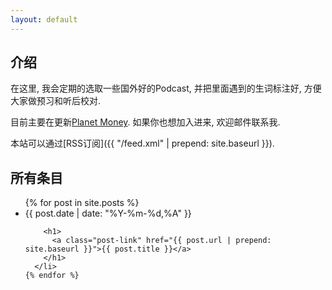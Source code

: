 ```yaml
---
layout: default
---
```


## 介绍

在这里, 我会定期的选取一些国外好的Podcast, 并把里面遇到的生词标注好, 方便大家做预习和听后校对.

目前主要在更新[Planet Money](/PlanetMoney/). 如果你也想加入进来, 欢迎邮件联系我.

本站可以通过[RSS订阅]({{ "/feed.xml" | prepend: site.baseurl }}).

## 所有条目

<div class="home">

  <ul class="post-list">
    {% for post in site.posts %}
      <li>
        <span class="post-meta">{{ post.date | date: "%Y-%m-%d,%A" }}</span>

        <h1>
          <a class="post-link" href="{{ post.url | prepend: site.baseurl }}">{{ post.title }}</a>
        </h1>
      </li>
    {% endfor %}
  </ul>

</div>
